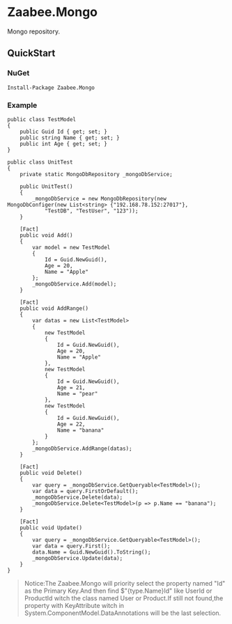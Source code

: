 # Zaabee.Mongo

Mongo repository.

## QuickStart

### NuGet

    Install-Package Zaabee.Mongo

### Example

```CSharp
public class TestModel
{
    public Guid Id { get; set; }
    public string Name { get; set; }
    public int Age { get; set; }
}

public class UnitTest
{
    private static MongoDbRepository _mongoDbService;

    public UnitTest()
    {
        _mongoDbService = new MongoDbRepository(new MongoDbConfiger(new List<string> {"192.168.78.152:27017"},
            "TestDB", "TestUser", "123"));
    }

    [Fact]
    public void Add()
    {
        var model = new TestModel
        {
            Id = Guid.NewGuid(),
            Age = 20,
            Name = "Apple"
        };
        _mongoDbService.Add(model);
    }

    [Fact]
    public void AddRange()
    {
        var datas = new List<TestModel>
        {
            new TestModel
            {
                Id = Guid.NewGuid(),
                Age = 20,
                Name = "Apple"
            },
            new TestModel
            {
                Id = Guid.NewGuid(),
                Age = 21,
                Name = "pear"
            },
            new TestModel
            {
                Id = Guid.NewGuid(),
                Age = 22,
                Name = "banana"
            }
        };
        _mongoDbService.AddRange(datas);
    }

    [Fact]
    public void Delete()
    {
        var query = _mongoDbService.GetQueryable<TestModel>();
        var data = query.FirstOrDefault();
        _mongoDbService.Delete(data);
        _mongoDbService.Delete<TestModel>(p => p.Name == "banana");
    }

    [Fact]
    public void Update()
    {
        var query = _mongoDbService.GetQueryable<TestModel>();
        var data = query.First();
        data.Name = Guid.NewGuid().ToString();
        _mongoDbService.Update(data);
    }
}
```

>Notice:The Zaabee.Mongo will priority select the property named "Id" as the Primary Key.And then find $"{type.Name}Id" like UserId or ProductId witch the class named User or Product.If still not found,the property with KeyAttribute witch in System.ComponentModel.DataAnnotations will be the last selection.
